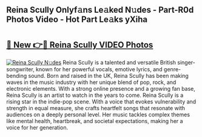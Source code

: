 ## Reina Scully Onlyf𝚊ns Le𝚊ked N𝚞des - Part-R0d Photos Video - Hot Part Le𝚊ks yXiha

# <h2><a href="http://ab55428.deff.icu/?id=Reina+Scully">🔗 New 👉🔴 Reina Scully VIDEO Photos</a></h2>

[![Reina Scully N𝚞des](https://i.imgur.com/rIISA9y.gif)](http://ab55428.deff.icu/?id=Reina+Scully)
Reina Scully is a talented and versatile British singer-songwriter, known for her powerful vocals, emotive lyrics, and genre-bending sound. Born and raised in the UK, Reina Scully has been making waves in the music industry with her unique blend of pop, rock, and electronic elements. With a strong online presence and a growing fan base, Reina Scully is an artist to watch in the years to come. Reina Scully is a rising star in the indie-pop scene. With a voice that evokes vulnerability and strength in equal measure, she crafts heartfelt songs that resonate with audiences on a deeply personal level. Her music tackles complex themes like mental health, heartbreak, and societal expectations, making her a voice for her generation.
